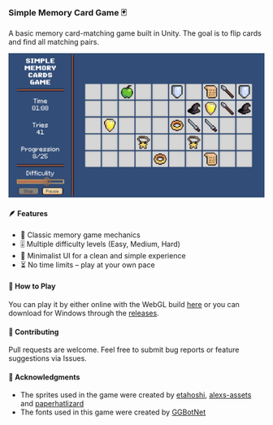 ### Simple Memory Card Game 🃏
A basic memory card-matching game built in Unity. The goal is to flip cards and find all matching pairs.

<p align="center">
  <img src="https://github.com/MuhammadAbdi42/Simple-Memory-Card-Game/blob/main/Assets/Showcase.png?raw=true" alt="Flappy Bird Showcase Gif"/>
</p>

#### 🪶 Features
- 🧠 Classic memory game mechanics
- 🎚️ Multiple difficulty levels (Easy, Medium, Hard)
- 🎨 Minimalist UI for a clean and simple experience
- ⏳ No time limits – play at your own pace

#### 🚀 How to Play
You can play it by either online with the WebGL build [here](https://muhammadabdi42.github.io/Simple-Memory-Card-Game) or you can download for Windows through the [releases](https://github.com/MuhammadAbdi42/Simple-Memory-Card-Game/releases).

#### 🤝 Contributing
Pull requests are welcome. Feel free to submit bug reports or feature suggestions via Issues.

#### 🎉 Acknowledgments
- The sprites used in the game were created by [etahoshi](https://etahoshi.itch.io/minimal-fantasy-gui-by-eta), [alexs-assets](https://alexs-assets.itch.io/16x16-rpg-item-pack) and [paperhatlizard](https://paperhatlizard.itch.io/cryos-mini-gui)
- The fonts used in this game were created by [GGBotNet](https://www.fontspace.com/pixeloid-font-f69232)
